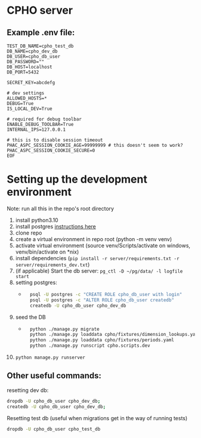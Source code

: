# CPHO server



## Example .env file: 

```
TEST_DB_NAME=cpho_test_db
DB_NAME=cpho_dev_db
DB_USER=cpho_db_user
DB_PASSWORD=""
DB_HOST=localhost
DB_PORT=5432

SECRET_KEY=abcdefg

# dev settings
ALLOWED_HOSTS=*
DEBUG=True
IS_LOCAL_DEV=True

# required for debug toolbar
ENABLE_DEBUG_TOOLBAR=True
INTERNAL_IPS=127.0.0.1

# this is to disable session timeout
PHAC_ASPC_SESSION_COOKIE_AGE=99999999 # this doesn't seem to work?
PHAC_ASPC_SESSION_COOKIE_SECURE=0
EOF
```

# Setting up the development environment

Note: run all this in the repo's root directory

1. install python3.10 
2. install postgres [instructions here](https://github.com/PHACDataHub/phac-django-docs/blob/master/local-dev.md#installing-and-using-postgres-wout-sci-ops-on-windows) 
3. clone repo
4. create a virtual environment in repo root (python -m venv venv)
5. activate virtual environment (source venv/Scripts/activate on windows, venv/bin/activate on *nix)
6. install dependencies (`pip install -r server/requirements.txt -r server/requirements_dev.txt`)
7. (if applicable) Start the db server: `pg_ctl -D ~/pg/data/ -l logfile start`
8. setting postgres:
    - ```bash
        psql -U postgres -c "CREATE ROLE cpho_db_user with login"
        psql -U postgres -c "ALTER ROLE cpho_db_user createdb"
        createdb -U cpho_db_user cpho_dev_db
        ```
9. seed the DB
    - ```bash
        python ./manage.py migrate
        python ./manage.py loaddata cpho/fixtures/dimension_lookups.yaml
        python ./manage.py loaddata cpho/fixtures/periods.yaml
        python ./manage.py runscript cpho.scripts.dev
        ```
10. `python manage.py runserver`

## Other useful commands:

resetting dev db: 
```bash
dropdb -U cpho_db_user cpho_dev_db;
createdb -U cpho_db_user cpho_dev_db;
```

Resetting test db (useful when migrations get in the way of running tests)
```bash
dropdb -U cpho_db_user cpho_test_db
```

